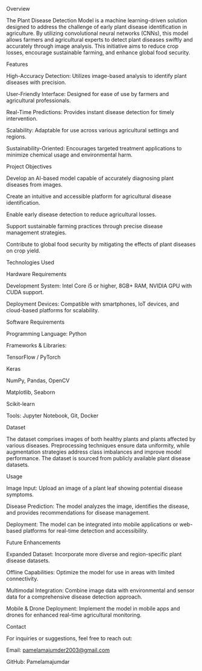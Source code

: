 Overview

The Plant Disease Detection Model is a machine learning-driven solution designed to address the challenge of early plant disease identification in agriculture. By utilizing convolutional neural networks (CNNs), this model allows farmers and agricultural experts to detect plant diseases swiftly and accurately through image analysis. This initiative aims to reduce crop losses, encourage sustainable farming, and enhance global food security.


Features

High-Accuracy Detection: Utilizes image-based analysis to identify plant diseases with precision.

User-Friendly Interface: Designed for ease of use by farmers and agricultural professionals.

Real-Time Predictions: Provides instant disease detection for timely intervention.

Scalability: Adaptable for use across various agricultural settings and regions.

Sustainability-Oriented: Encourages targeted treatment applications to minimize chemical usage and environmental harm.


Project Objectives

Develop an AI-based model capable of accurately diagnosing plant diseases from images.

Create an intuitive and accessible platform for agricultural disease identification.

Enable early disease detection to reduce agricultural losses.

Support sustainable farming practices through precise disease management strategies.

Contribute to global food security by mitigating the effects of plant diseases on crop yield.


Technologies Used

Hardware Requirements

Development System: Intel Core i5 or higher, 8GB+ RAM, NVIDIA GPU with CUDA support.

Deployment Devices: Compatible with smartphones, IoT devices, and cloud-based platforms for scalability.

Software Requirements

Programming Language: Python

Frameworks & Libraries:

TensorFlow / PyTorch

Keras

NumPy, Pandas, OpenCV

Matplotlib, Seaborn

Scikit-learn


Tools: Jupyter Notebook, Git, Docker


Dataset

The dataset comprises images of both healthy plants and plants affected by various diseases. Preprocessing techniques ensure data uniformity, while augmentation strategies address class imbalances and improve model performance. The dataset is sourced from publicly available plant disease datasets.


Usage

Image Input: Upload an image of a plant leaf showing potential disease symptoms.

Disease Prediction: The model analyzes the image, identifies the disease, and provides recommendations for disease management.

Deployment: The model can be integrated into mobile applications or web-based platforms for real-time detection and accessibility.


Future Enhancements

Expanded Dataset: Incorporate more diverse and region-specific plant disease datasets.

Offline Capabilities: Optimize the model for use in areas with limited connectivity.

Multimodal Integration: Combine image data with environmental and sensor data for a comprehensive disease detection approach.

Mobile & Drone Deployment: Implement the model in mobile apps and drones for enhanced real-time agricultural monitoring.

Contact

For inquiries or suggestions, feel free to reach out:

Email: pamelamajumder2003@gmail.com

GitHub: Pamelamajumdar
